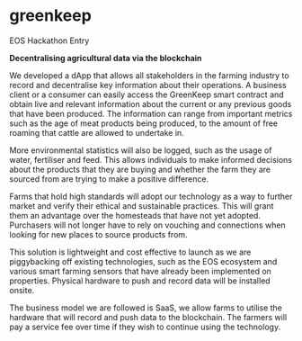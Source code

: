 # greenkeep
EOS Hackathon Entry

<b> Decentralising agricultural data via the blockchain </b>

We developed a dApp that allows all stakeholders in the farming industry to record and decentralise key information about their operations. A business client or a consumer can easily access the GreenKeep smart contract and obtain live and relevant information about the current or any previous goods that have been produced. The information can range from important metrics such as the age of meat products being produced, to the amount of free roaming that cattle are allowed to undertake in.

More environmental statistics will also be logged, such as the usage of water, fertiliser and feed. This allows individuals to make informed decisions about the products that they are buying and whether the farm they are sourced from are trying to make a positive difference.

Farms that hold high standards will adopt our technology as a way to further market and verify their ethical and sustainable practices. This will grant them an advantage over the homesteads that have not yet adopted. Purchasers will not longer have to rely on vouching and connections when looking for new places to source products from. 

This solution is lightweight and cost effective to launch as we are piggybacking off existing technologies, such as the EOS ecosystem and various smart farming sensors that have already been implemented on properties. Physical hardware to push and record data will be installed onsite.

The business model we are followed is SaaS, we allow farms to utilise the hardware that will record and push data to the blockchain. The farmers will pay a service fee over time if they wish to continue using the technology.
